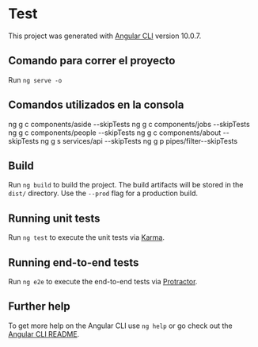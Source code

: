 # Test

This project was generated with [Angular CLI](https://github.com/angular/angular-cli) version 10.0.7.

## Comando para correr el proyecto

Run `ng serve -o` 

## Comandos utilizados en la consola

ng g c components/aside --skipTests
ng g c components/jobs --skipTests
ng g c components/people --skipTests
ng g c components/about --skipTests
ng g s services/api --skipTests
ng g p pipes/filter--skipTests

## Build

Run `ng build` to build the project. The build artifacts will be stored in the `dist/` directory. Use the `--prod` flag for a production build.

## Running unit tests

Run `ng test` to execute the unit tests via [Karma](https://karma-runner.github.io).

## Running end-to-end tests

Run `ng e2e` to execute the end-to-end tests via [Protractor](http://www.protractortest.org/).

## Further help

To get more help on the Angular CLI use `ng help` or go check out the [Angular CLI README](https://github.com/angular/angular-cli/blob/master/README.md).
